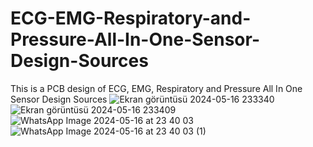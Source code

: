 # ECG-EMG-Respiratory-and-Pressure-All-In-One-Sensor-Design-Sources
This is a PCB design of ECG, EMG, Respiratory and Pressure All In One Sensor Design Sources
![Ekran görüntüsü 2024-05-16 233340](https://github.com/MahmutHilmi/ECG-EMG-Respiratory-and-Pressure-All-In-One-Sensor-Design-Sources/assets/112163381/e83dcdc1-d202-4a2d-8a7f-36c48e91f79c)
![Ekran görüntüsü 2024-05-16 233409](https://github.com/MahmutHilmi/ECG-EMG-Respiratory-and-Pressure-All-In-One-Sensor-Design-Sources/assets/112163381/f7a4501b-7425-4bd2-bad4-0b7e3ca904bf)
![WhatsApp Image 2024-05-16 at 23 40 03](https://github.com/MahmutHilmi/ECG-EMG-Respiratory-and-Pressure-All-In-One-Sensor-Design-Sources/assets/112163381/ed7f6db8-f278-4f26-babd-2772e6a0136c)
![WhatsApp Image 2024-05-16 at 23 40 03 (1)](https://github.com/MahmutHilmi/ECG-EMG-Respiratory-and-Pressure-All-In-One-Sensor-Design-Sources/assets/112163381/4a22ebf6-a131-4348-bf81-e45abdaeaa46)
